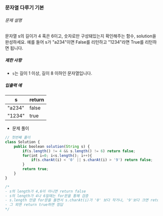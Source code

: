 ### 문자열 다루기 기본

###### 문제 설명

문자열 s의 길이가 4 혹은 6이고, 숫자로만 구성돼있는지 확인해주는 함수, solution을 완성하세요. 예를 들어 s가 "a234"이면 False를 리턴하고 "1234"라면 True를 리턴하면 됩니다.

##### 제한 사항

- `s`는 길이 1 이상, 길이 8 이하인 문자열입니다.

##### 입출력 예

| s      | return |
| ------ | ------ |
| "a234" | false  |
| "1234" | true   |



- 문제 풀이

```javascript
// 첫번째 풀이
class Solution {
    public boolean solution(String s) {
        if(s.length() != 4 && s.length() != 6) return false;
        for(int i=0; i<s.length(); i++){
            if(s.charAt(i) < '0' || s.charAt(i) > '9') return false;
        }
        return true;
    }
}

/*
- s의 length가 4,6이 아니면 return false
- s의 length가 4나 6일때는 for문을 통해 검증
- s.length 만큼 for문을 돌면서 s.charAt(i)가 '0' 보다 작거나, '9'보다 크면 return false
- 그 외엔 return true하면 정답
*/
```


